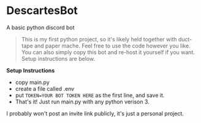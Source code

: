 # DescartesBot
A basic python discord bot

> This is my first python project, so it's likely held together with duct-tape and paper mache. Feel free to use the code however you like. You can also simply copy this bot and re-host it yourself if you want. Setup instructions are below.

**Setup Instructions**
- copy main.py
- create a file called .env
- put `TOKEN=YOUR BOT TOKEN HERE` as the first line, and save it.
- That's it! Just run main.py with any python verison 3.

I probably won't post an invite link publicly, it's just a personal project.
